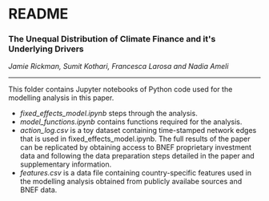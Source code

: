 # README

### The Unequal Distribution of Climate Finance and it's Underlying Drivers
*Jamie Rickman, Sumit Kothari, Francesca Larosa and Nadia Ameli*
___

This folder contains Jupyter notebooks of Python code used for the modelling analysis in this paper. 

 - *fixed\_effects\_model.ipynb* steps through the analysis.
 - *model_functions.ipynb* contains functions required for the analysis.
 - *action_log.csv* is a toy dataset containing time-stamped network edges that is used in fixed_effects_model.ipynb. The full results of the paper can be replicated by obtaining access to BNEF proprietary investment data and following the data preparation steps detailed in the paper and supplementary information. 
 - *features.csv* is a data file containing country-specific features used in the modelling analysis obtained from publicly availabe sources and BNEF data. 
